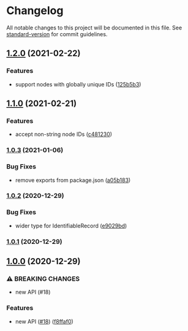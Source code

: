 # Changelog

All notable changes to this project will be documented in this file. See [standard-version](https://github.com/conventional-changelog/standard-version) for commit guidelines.

## [1.2.0](https://github.com/angeloashmore/gatsby-node-helpers/compare/v1.1.0...v1.2.0) (2021-02-22)


### Features

* support nodes with globally unique IDs ([125b5b3](https://github.com/angeloashmore/gatsby-node-helpers/commit/125b5b34c0aeee835a1f8ac69e21eb1e2970d835))

## [1.1.0](https://github.com/angeloashmore/gatsby-node-helpers/compare/v1.0.3...v1.1.0) (2021-02-21)


### Features

* accept non-string node IDs ([c481230](https://github.com/angeloashmore/gatsby-node-helpers/commit/c481230229c268f41ab4f1d846d78b42ab2d3c01))

### [1.0.3](https://github.com/angeloashmore/gatsby-node-helpers/compare/v1.0.2...v1.0.3) (2021-01-06)


### Bug Fixes

* remove exports from package.json ([a05b183](https://github.com/angeloashmore/gatsby-node-helpers/commit/a05b18303321e654ae76f811cab3afd48235083a))

### [1.0.2](https://github.com/angeloashmore/gatsby-node-helpers/compare/v1.0.1...v1.0.2) (2020-12-29)


### Bug Fixes

* wider type for IdentifiableRecord ([e9029bd](https://github.com/angeloashmore/gatsby-node-helpers/commit/e9029bdc2fa33d5cd48e328022e2f6156edc838c))

### [1.0.1](https://github.com/angeloashmore/gatsby-node-helpers/compare/v1.0.0...v1.0.1) (2020-12-29)

## [1.0.0](https://github.com/angeloashmore/gatsby-node-helpers/compare/v0.3.0...v1.0.0) (2020-12-29)


### ⚠ BREAKING CHANGES

* new API (#18)

### Features

* new API ([#18](https://github.com/angeloashmore/gatsby-node-helpers/issues/18)) ([f8ffaf0](https://github.com/angeloashmore/gatsby-node-helpers/commit/f8ffaf00a6c73f9a16b9a5b1395693fbee949a66))
